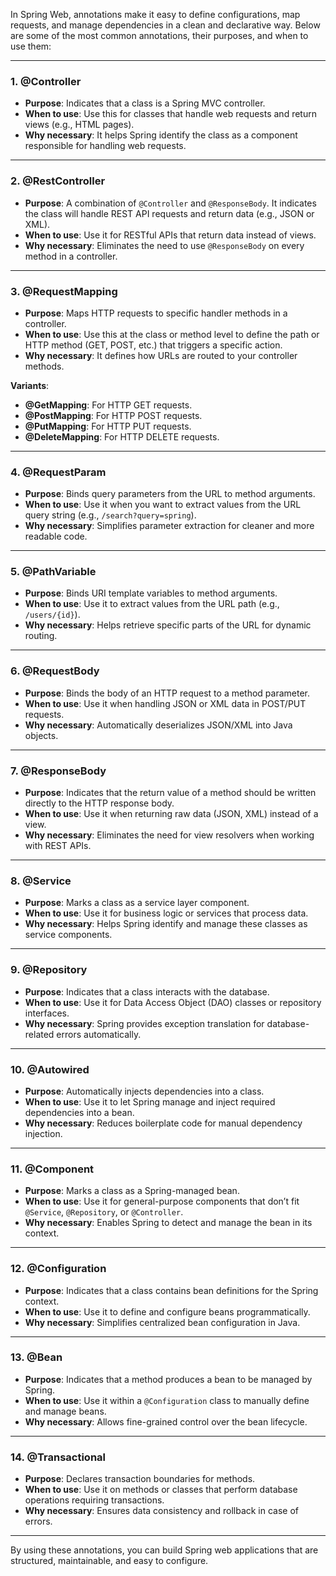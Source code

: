 In Spring Web, annotations make it easy to define configurations, map requests, and manage dependencies in a clean and declarative way. Below are some of the most common annotations, their purposes, and when to use them:

---

### 1. **@Controller**
   - **Purpose**: Indicates that a class is a Spring MVC controller.
   - **When to use**: Use this for classes that handle web requests and return views (e.g., HTML pages).
   - **Why necessary**: It helps Spring identify the class as a component responsible for handling web requests.

---

### 2. **@RestController**
   - **Purpose**: A combination of `@Controller` and `@ResponseBody`. It indicates the class will handle REST API requests and return data (e.g., JSON or XML).
   - **When to use**: Use it for RESTful APIs that return data instead of views.
   - **Why necessary**: Eliminates the need to use `@ResponseBody` on every method in a controller.

---

### 3. **@RequestMapping**
   - **Purpose**: Maps HTTP requests to specific handler methods in a controller.
   - **When to use**: Use this at the class or method level to define the path or HTTP method (GET, POST, etc.) that triggers a specific action.
   - **Why necessary**: It defines how URLs are routed to your controller methods.

   **Variants**:
   - **@GetMapping**: For HTTP GET requests.
   - **@PostMapping**: For HTTP POST requests.
   - **@PutMapping**: For HTTP PUT requests.
   - **@DeleteMapping**: For HTTP DELETE requests.

---

### 4. **@RequestParam**
   - **Purpose**: Binds query parameters from the URL to method arguments.
   - **When to use**: Use it when you want to extract values from the URL query string (e.g., `/search?query=spring`).
   - **Why necessary**: Simplifies parameter extraction for cleaner and more readable code.

---

### 5. **@PathVariable**
   - **Purpose**: Binds URI template variables to method arguments.
   - **When to use**: Use it to extract values from the URL path (e.g., `/users/{id}`).
   - **Why necessary**: Helps retrieve specific parts of the URL for dynamic routing.

---

### 6. **@RequestBody**
   - **Purpose**: Binds the body of an HTTP request to a method parameter.
   - **When to use**: Use it when handling JSON or XML data in POST/PUT requests.
   - **Why necessary**: Automatically deserializes JSON/XML into Java objects.

---

### 7. **@ResponseBody**
   - **Purpose**: Indicates that the return value of a method should be written directly to the HTTP response body.
   - **When to use**: Use it when returning raw data (JSON, XML) instead of a view.
   - **Why necessary**: Eliminates the need for view resolvers when working with REST APIs.

---

### 8. **@Service**
   - **Purpose**: Marks a class as a service layer component.
   - **When to use**: Use it for business logic or services that process data.
   - **Why necessary**: Helps Spring identify and manage these classes as service components.

---

### 9. **@Repository**
   - **Purpose**: Indicates that a class interacts with the database.
   - **When to use**: Use it for Data Access Object (DAO) classes or repository interfaces.
   - **Why necessary**: Spring provides exception translation for database-related errors automatically.

---

### 10. **@Autowired**
   - **Purpose**: Automatically injects dependencies into a class.
   - **When to use**: Use it to let Spring manage and inject required dependencies into a bean.
   - **Why necessary**: Reduces boilerplate code for manual dependency injection.

---

### 11. **@Component**
   - **Purpose**: Marks a class as a Spring-managed bean.
   - **When to use**: Use it for general-purpose components that don’t fit `@Service`, `@Repository`, or `@Controller`.
   - **Why necessary**: Enables Spring to detect and manage the bean in its context.

---

### 12. **@Configuration**
   - **Purpose**: Indicates that a class contains bean definitions for the Spring context.
   - **When to use**: Use it to define and configure beans programmatically.
   - **Why necessary**: Simplifies centralized bean configuration in Java.

---

### 13. **@Bean**
   - **Purpose**: Indicates that a method produces a bean to be managed by Spring.
   - **When to use**: Use it within a `@Configuration` class to manually define and manage beans.
   - **Why necessary**: Allows fine-grained control over the bean lifecycle.

---

### 14. **@Transactional**
   - **Purpose**: Declares transaction boundaries for methods.
   - **When to use**: Use it on methods or classes that perform database operations requiring transactions.
   - **Why necessary**: Ensures data consistency and rollback in case of errors.

---

By using these annotations, you can build Spring web applications that are structured, maintainable, and easy to configure.
